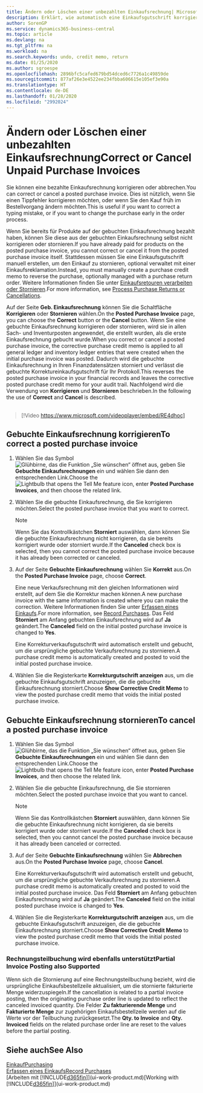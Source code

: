 ```yaml
---
title: Ändern oder Löschen einer unbezahlten Einkaufsrechnung| Microsoft Docs
description: Erklärt, wie automatisch eine Einkaufsgutschrift korrigiert, abgebrochen oder rückgängig gemacht wird und eine gebuchte Einkaufsrechnung erstellt wird.
author: SorenGP
ms.service: dynamics365-business-central
ms.topic: article
ms.devlang: na
ms.tgt_pltfrm: na
ms.workload: na
ms.search.keywords: undo, credit memo, return
ms.date: 01/25/2020
ms.author: sgroespe
ms.openlocfilehash: 2896bfc5cafed679bd54dced6c7726a1c49859de
ms.sourcegitcommit: 877af26e3e4522ee234fbba606615e105ef3e90a
ms.translationtype: HT
ms.contentlocale: de-DE
ms.lasthandoff: 01/28/2020
ms.locfileid: "2992024"
---
```

# <a name="correct-or-cancel-unpaid-purchase-invoices"></a><span data-ttu-id="0f357-103">Ändern oder Löschen einer unbezahlten Einkaufsrechnung</span><span class="sxs-lookup"><span data-stu-id="0f357-103">Correct or Cancel Unpaid Purchase Invoices</span></span>
<span data-ttu-id="0f357-104">Sie können eine bezahlte Einkaufsrechnung korrigieren oder abbrechen.</span><span class="sxs-lookup"><span data-stu-id="0f357-104">You can correct or cancel a posted purchase invoice.</span></span> <span data-ttu-id="0f357-105">Dies ist nützlich, wenn Sie einen Tippfehler korrigieren möchten, oder wenn Sie den Kauf früh im Bestellvorgang ändern möchten.</span><span class="sxs-lookup"><span data-stu-id="0f357-105">This is useful if you want to correct a typing mistake, or if you want to change the purchase early in the order process.</span></span>

<span data-ttu-id="0f357-106">Wenn Sie bereits für Produkte auf der gebuchten Einkaufsrechnung bezahlt haben, können Sie diese aus der gebuchten Einkaufsrechnung selbst nicht korrigieren oder stornieren.</span><span class="sxs-lookup"><span data-stu-id="0f357-106">If you have already paid for products on the posted purchase invoice, you cannot correct or cancel it from the posted purchase invoice itself.</span></span> <span data-ttu-id="0f357-107">Stattdessen müssen Sie eine Einkaufsgutschrift manuell erstellen, um den Einkauf zu stornieren, optional verwaltet mit einer Einkaufsreklamation.</span><span class="sxs-lookup"><span data-stu-id="0f357-107">Instead, you must manually create a purchase credit memo to reverse the purchase, optionally managed with a purchase return order.</span></span> <span data-ttu-id="0f357-108">Weitere Informationen finden Sie unter [Einkaufsretouren verarbeiten oder Stornieren](purchasing-how-process-purchase-returns-cancellations.md).</span><span class="sxs-lookup"><span data-stu-id="0f357-108">For more information, see [Process Purchase Returns or Cancellations](purchasing-how-process-purchase-returns-cancellations.md).</span></span>

<span data-ttu-id="0f357-109">Auf der Seite **Geb. Einkaufsrechnung** können Sie die Schaltfläche **Korrigieren** oder **Stornieren** wählen.</span><span class="sxs-lookup"><span data-stu-id="0f357-109">On the **Posted Purchase Invoice** page, you can choose the **Correct** button or the **Cancel** button.</span></span> <span data-ttu-id="0f357-110">Wenn Sie eine gebuchte Einkaufsrechnung korrigieren oder stornieren, wird sie in allen Sach- und Inventurposten angewendet, die erstellt wurden, als die erste Einkaufsrechnung gebucht wurde.</span><span class="sxs-lookup"><span data-stu-id="0f357-110">When you correct or cancel a posted purchase invoice, the corrective purchase credit memo is applied to all general ledger and inventory ledger entries that were created when the initial purchase invoice was posted.</span></span> <span data-ttu-id="0f357-111">Dadurch wird die gebuchte Einkaufsrechnung in Ihren Finanzdatensätzen storniert und verlässt die gebuchte Korrektureinkaufsgutschrift für Ihr Protokoll.</span><span class="sxs-lookup"><span data-stu-id="0f357-111">This reverses the posted purchase invoice in your financial records and leaves the corrective posted purchase credit memo for your audit trail.</span></span> <span data-ttu-id="0f357-112">Nachfolgend wird die Verwendung von **Korrigieren** und **Stornieren** beschrieben.</span><span class="sxs-lookup"><span data-stu-id="0f357-112">In the following the use of **Correct** and **Cancel** is described.</span></span>
<br><br>
> [!Video https://www.microsoft.com/videoplayer/embed/RE4dhoc]

## <a name="to-correct-a-posted-purchase-invoice"></a><span data-ttu-id="0f357-113">Gebuchte Einkaufsrechnung korrigieren</span><span class="sxs-lookup"><span data-stu-id="0f357-113">To correct a posted purchase invoice</span></span>
1. <span data-ttu-id="0f357-114">Wählen Sie das Symbol ![Glühbirne, das die Funktion „Sie wünschen“ öffnet](media/ui-search/search_small.png "Was möchten Sie tun?") aus, geben Sie **Gebuchte Einkaufsrechnungen** ein und wählen Sie dann den entsprechenden Link.</span><span class="sxs-lookup"><span data-stu-id="0f357-114">Choose the ![Lightbulb that opens the Tell Me feature](media/ui-search/search_small.png "Tell me what you want to do") icon, enter **Posted Purchase Invoices**, and then choose the related link.</span></span>  
2. <span data-ttu-id="0f357-115">Wählen Sie die gebuchte Einkaufsrechnung, die Sie korrigieren möchten.</span><span class="sxs-lookup"><span data-stu-id="0f357-115">Select the posted purchase invoice that you want to correct.</span></span>  

    > [!NOTE]  
    >   <span data-ttu-id="0f357-116">Wenn Sie das Kontrollkästchen **Storniert** auswählen, dann können Sie die gebuchte Einkaufsrechnung nicht korrigieren, da sie bereits korrigiert wurde oder storniert wurde.</span><span class="sxs-lookup"><span data-stu-id="0f357-116">If the **Canceled** check box is selected, then you cannot correct the posted purchase invoice because it has already been corrected or canceled.</span></span>
3. <span data-ttu-id="0f357-117">Auf der Seite **Gebuchte Einkaufsrechnung** wählen Sie **Korrekt** aus.</span><span class="sxs-lookup"><span data-stu-id="0f357-117">On the **Posted Purchase Invoice** page, choose **Correct**.</span></span>

    <span data-ttu-id="0f357-118">Eine neue Verkaufsrechnung mit den gleichen Informationen wird erstellt, auf dem Sie die Korrektur machen können.</span><span class="sxs-lookup"><span data-stu-id="0f357-118">A new purchase invoice with the same information is created where you can make the correction.</span></span> <span data-ttu-id="0f357-119">Weitere Informationen finden Sie unter [Erfassen eines Einkaufs](purchasing-how-record-purchases.md).</span><span class="sxs-lookup"><span data-stu-id="0f357-119">For more information, see [Record Purchases](purchasing-how-record-purchases.md).</span></span> <span data-ttu-id="0f357-120">Das Feld **Storniert** am Anfang gebuchten Einkaufsrechnung wird auf **Ja** geändert.</span><span class="sxs-lookup"><span data-stu-id="0f357-120">The **Canceled** field on the initial posted purchase invoice is changed to **Yes**.</span></span>

    <span data-ttu-id="0f357-121">Eine Korrekturverkaufsgutschrift wird automatisch erstellt und gebucht, um die ursprüngliche gebuchte Verkaufsrechnung zu stornieren.</span><span class="sxs-lookup"><span data-stu-id="0f357-121">A purchase credit memo is automatically created and posted to void the initial posted purchase invoice.</span></span>
4. <span data-ttu-id="0f357-122">Wählen Sie die Registerkarte **Korrekturgutschrift anzeigen** aus, um die gebuchte Einkaufsgutschrift anzuzeigen, die die gebuchte Einkaufsrechnung storniert.</span><span class="sxs-lookup"><span data-stu-id="0f357-122">Choose **Show Corrective Credit Memo** to view the posted purchase credit memo that voids the initial posted purchase invoice.</span></span>

## <a name="to-cancel-a-posted-purchase-invoice"></a><span data-ttu-id="0f357-123">Gebuchte Einkaufsrechnung stornieren</span><span class="sxs-lookup"><span data-stu-id="0f357-123">To cancel a posted purchase invoice</span></span>
1. <span data-ttu-id="0f357-124">Wählen Sie das Symbol ![Glühbirne, das die Funktion „Sie wünschen“ öffnet](media/ui-search/search_small.png "Was möchten Sie tun?") aus, geben Sie **Gebuchte Einkaufsrechnungen** ein und wählen Sie dann den entsprechenden Link.</span><span class="sxs-lookup"><span data-stu-id="0f357-124">Choose the ![Lightbulb that opens the Tell Me feature](media/ui-search/search_small.png "Tell me what you want to do") icon, enter **Posted Purchase Invoices**, and then choose the related link.</span></span>  
2. <span data-ttu-id="0f357-125">Wählen Sie die gebuchte Einkaufsrechnung, die Sie stornieren möchten.</span><span class="sxs-lookup"><span data-stu-id="0f357-125">Select the posted purchase invoice that you want to cancel.</span></span>

    > [!NOTE]  
    >   <span data-ttu-id="0f357-126">Wenn Sie das Kontrollkästchen **Storniert** auswählen, dann können Sie die gebuchte Einkaufsrechnung nicht korrigieren, da sie bereits korrigiert wurde oder storniert wurde.</span><span class="sxs-lookup"><span data-stu-id="0f357-126">If the **Canceled** check box is selected, then you cannot cancel the posted purchase invoice because it has already been canceled or corrected.</span></span>
3. <span data-ttu-id="0f357-127">Auf der Seite **Gebuchte Einkaufsrechnung** wählen Sie **Abbrechen** aus.</span><span class="sxs-lookup"><span data-stu-id="0f357-127">On the **Posted Purchase Invoice** page, choose **Cancel**.</span></span>

    <span data-ttu-id="0f357-128">Eine Korrekturverkaufsgutschrift wird automatisch erstellt und gebucht, um die ursprüngliche gebuchte Verkaufsrechnung zu stornieren.</span><span class="sxs-lookup"><span data-stu-id="0f357-128">A purchase credit memo is automatically created and posted to void the initial posted purchase invoice.</span></span> <span data-ttu-id="0f357-129">Das Feld **Storniert** am Anfang gebuchten Einkaufsrechnung wird auf **Ja** geändert.</span><span class="sxs-lookup"><span data-stu-id="0f357-129">The **Canceled** field on the initial posted purchase invoice is changed to **Yes**.</span></span>
4. <span data-ttu-id="0f357-130">Wählen Sie die Registerkarte **Korrekturgutschrift anzeigen** aus, um die gebuchte Einkaufsgutschrift anzuzeigen, die die gebuchte Einkaufsrechnung storniert.</span><span class="sxs-lookup"><span data-stu-id="0f357-130">Choose **Show Corrective Credit Memo** to view the posted purchase credit memo that voids the initial posted purchase invoice.</span></span>

### <a name="partial-invoice-posting-also-supported"></a><span data-ttu-id="0f357-131">Rechnungsteilbuchung wird ebenfalls unterstützt</span><span class="sxs-lookup"><span data-stu-id="0f357-131">Partial Invoice Posting also Supported</span></span>
<span data-ttu-id="0f357-132">Wenn sich die Stornierung auf eine Rechnungsteilbuchung bezieht, wird die ursprüngliche Einkaufsbestellzeile aktualisiert, um die stornierte fakturierte Menge widerzuspiegeln.</span><span class="sxs-lookup"><span data-stu-id="0f357-132">If the cancellation is related to a partial invoice posting, then the originating purchase order line is updated to reflect the canceled invoiced quantity.</span></span> <span data-ttu-id="0f357-133">Die Felder **Zu fakturierende Menge** und **Fakturierte Menge** zur zugehörigen Einkaufsbestellzeile werden auf die Werte vor der Teilbuchung zurückgesetzt.</span><span class="sxs-lookup"><span data-stu-id="0f357-133">The **Qty. to Invoice** and **Qty. Invoiced** fields on the related purchase order line are reset to the values before the partial posting.</span></span>

## <a name="see-also"></a><span data-ttu-id="0f357-134">Siehe auch</span><span class="sxs-lookup"><span data-stu-id="0f357-134">See Also</span></span>
[<span data-ttu-id="0f357-135">Einkauf</span><span class="sxs-lookup"><span data-stu-id="0f357-135">Purchasing</span></span>](purchasing-manage-purchasing.md)  
[<span data-ttu-id="0f357-136">Erfassen eines Einkaufs</span><span class="sxs-lookup"><span data-stu-id="0f357-136">Record Purchases</span></span>](purchasing-how-record-purchases.md)  
<span data-ttu-id="0f357-137">[Arbeiten mit [!INCLUDE[d365fin](includes/d365fin_md.md)]](ui-work-product.md)</span><span class="sxs-lookup"><span data-stu-id="0f357-137">[Working with [!INCLUDE[d365fin](includes/d365fin_md.md)]](ui-work-product.md)</span></span>
